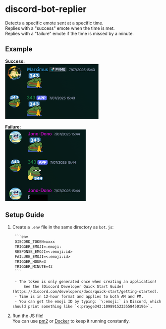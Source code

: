 





# discord-bot-replier

Detects a specific emote sent at a specific time.  
Replies with a "success" emote when the time is met.  
Replies with a "failure" emote if the time is missed by a minute.

## Example

**Success:**  
![Success Example](images/success.png)

**Failure:**  
![Failure Example](images/fail.png)

## Setup Guide

1. Create a `.env` file in the same directory as `bot.js`:

		```env
		DISCORD_TOKEN=xxxx
		TRIGGER_EMOJI=:emoji:
		RESPONSE_EMOJI=<:emoji:id>
		FAILURE_EMOJI=<:emoji:id>
		TRIGGER_HOUR=3
		TRIGGER_MINUTE=43
		```

		- The token is only generated once when creating an application!  
			See the [Discord Developer Quick Start Guide](https://discord.com/developers/docs/quick-start/getting-started).
		- Time is in 12-hour format and applies to both AM and PM.
		- You can get the emoji ID by typing: `\:emoji:` in Discord, which should print something like `<:prayge343:1098915233558450196>`.

2. Run the JS file!  
	 You can use [pm2](https://pm2.keymetrics.io/) or [Docker](https://docs.docker.com/get-started/get-docker/) to keep it running constantly.